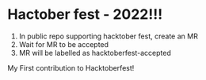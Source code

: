 # Hactober fest - 2022!!!

1. In public repo supporting hacktober fest, create an MR
2. Wait for MR to be accepted
3. MR will be labelled as hacktoberfest-accepted


My First contribution to Hacktoberfest!
